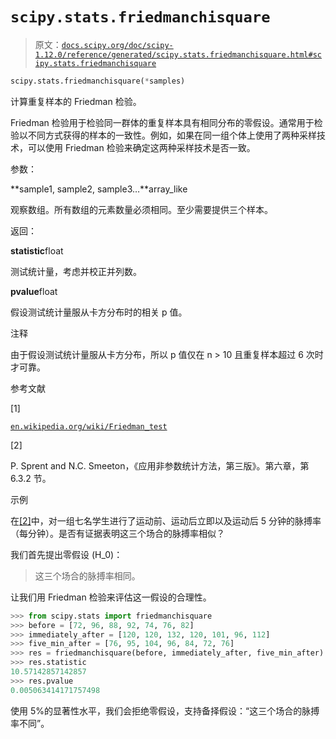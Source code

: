 # `scipy.stats.friedmanchisquare`

> 原文：[`docs.scipy.org/doc/scipy-1.12.0/reference/generated/scipy.stats.friedmanchisquare.html#scipy.stats.friedmanchisquare`](https://docs.scipy.org/doc/scipy-1.12.0/reference/generated/scipy.stats.friedmanchisquare.html#scipy.stats.friedmanchisquare)

```py
scipy.stats.friedmanchisquare(*samples)
```

计算重复样本的 Friedman 检验。

Friedman 检验用于检验同一群体的重复样本具有相同分布的零假设。通常用于检验以不同方式获得的样本的一致性。例如，如果在同一组个体上使用了两种采样技术，可以使用 Friedman 检验来确定这两种采样技术是否一致。

参数：

**sample1, sample2, sample3…**array_like

观察数组。所有数组的元素数量必须相同。至少需要提供三个样本。

返回：

**statistic**float

测试统计量，考虑并校正并列数。

**pvalue**float

假设测试统计量服从卡方分布时的相关 p 值。

注释

由于假设测试统计量服从卡方分布，所以 p 值仅在 n > 10 且重复样本超过 6 次时才可靠。

参考文献

[1]

[`en.wikipedia.org/wiki/Friedman_test`](https://en.wikipedia.org/wiki/Friedman_test)

[2]

P. Sprent and N.C. Smeeton，《应用非参数统计方法，第三版》。第六章，第 6.3.2 节。

示例

在[[2]](#r0143c258793d-2)中，对一组七名学生进行了运动前、运动后立即以及运动后 5 分钟的脉搏率（每分钟）。是否有证据表明这三个场合的脉搏率相似？

我们首先提出零假设 \(H_0\)：

> 这三个场合的脉搏率相同。

让我们用 Friedman 检验来评估这一假设的合理性。

```py
>>> from scipy.stats import friedmanchisquare
>>> before = [72, 96, 88, 92, 74, 76, 82]
>>> immediately_after = [120, 120, 132, 120, 101, 96, 112]
>>> five_min_after = [76, 95, 104, 96, 84, 72, 76]
>>> res = friedmanchisquare(before, immediately_after, five_min_after)
>>> res.statistic
10.57142857142857
>>> res.pvalue
0.005063414171757498 
```

使用 5%的显著性水平，我们会拒绝零假设，支持备择假设：“这三个场合的脉搏率不同”。
